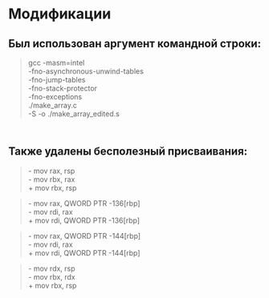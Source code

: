 # Модификации
## Был использован аргумент командной строки:
> gcc -masm=intel \
>    -fno-asynchronous-unwind-tables \
>    -fno-jump-tables \
>    -fno-stack-protector \
>    -fno-exceptions \
>    ./make_array.c \
>    -S -o ./make_array_edited.s
## <br> Также удалены бесполезный присваивания:
> \- mov	rax, rsp
> <br> - mov	rbx, rax
> <br> + mov	rbx, rsp

> \- mov	rax, QWORD PTR -136[rbp]
> <br> - mov	rdi, rax
> <br> + mov	rdi, QWORD PTR -136[rbp]

> \- mov	rax, QWORD PTR -144[rbp]
> <br> - mov	rdi, rax
> <br> + mov	rdi, QWORD PTR -144[rbp]

> \- mov	rdx, rsp
> <br> - mov	rbx, rdx
> <br> + mov	rbx, rsp
